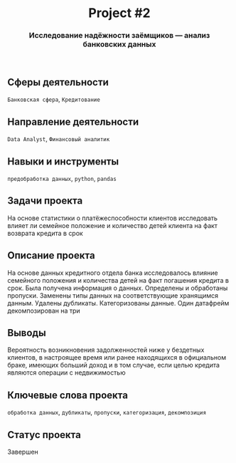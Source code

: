<h1 align="center">  
  Project #2 
</h1> 

<h3 align="center"> Исследование надёжности заёмщиков — анализ банковских данных </h3>
<br>

## Сферы деятельности
`Банковская сфера`, `Кредитование`

## Направление деятельности
`Data Analyst`, `Финансовый аналитик`

## Навыки и инструменты
`предобработка данных`, `python`, `pandas`

## Задачи проекта
На основе статистики о платёжеспособности клиентов исследовать влияет ли семейное положение и количество детей клиента на факт возврата кредита в срок

## Описание проекта
На основе данных кредитного отдела банка исследовалось влияние семейного положения и количества детей на факт погашения кредита в срок. Была получена информация о данных. Определены и обработаны пропуски. Заменены типы данных на соответствующие хранящимся данным. Удалены дубликаты. Категоризованы данные. Один датафрейм декомпозирован на три

## Выводы
Вероятность возникновения задолженностей ниже у бездетных клиентов, в настроящее время или ранее находящихся в официальном браке, имеющих больший доход и в том случае, если целью кредита являются операции с недвижимостью

## Ключевые слова проекта
`обработка данных`, `дубликаты`, `пропуски`, `категоризация`, `декомпозиция`

## Статус проекта
Завершен
